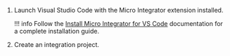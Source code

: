 1. Launch Visual Studio Code with the Micro Integrator extension installed.

    !!! info
        Follow the [Install Micro Integrator for VS Code](../../../../develop/mi-for-vscode/install-wso2-mi-for-vscode) documentation for a complete installation guide.

2. Create an integration project.
